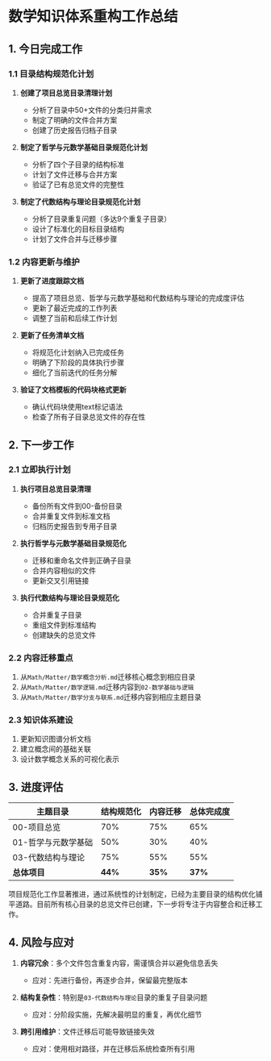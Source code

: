 # 数学知识体系重构工作总结

## 1. 今日完成工作

### 1.1 目录结构规范化计划

1. **创建了项目总览目录清理计划**
   - 分析了目录中50+文件的分类归并需求
   - 制定了明确的文件合并方案
   - 创建了历史报告归档子目录

2. **制定了哲学与元数学基础目录规范化计划**
   - 分析了四个子目录的结构标准
   - 计划了文件迁移与合并方案
   - 验证了已有总览文件的完整性

3. **制定了代数结构与理论目录规范化计划**
   - 分析了目录重复问题（多达9个重复子目录）
   - 设计了标准化的目标目录结构
   - 计划了文件合并与迁移步骤

### 1.2 内容更新与维护

1. **更新了进度跟踪文档**
   - 提高了项目总览、哲学与元数学基础和代数结构与理论的完成度评估
   - 更新了最近完成的工作列表
   - 调整了当前和后续工作计划

2. **更新了任务清单文档**
   - 将规范化计划纳入已完成任务
   - 明确了下阶段的具体执行步骤
   - 细化了当前迭代的任务分解

3. **验证了文档模板的代码块格式更新**
   - 确认代码块使用text标记语法
   - 检查了所有子目录总览文件的存在性

## 2. 下一步工作

### 2.1 立即执行计划

1. **执行项目总览目录清理**
   - 备份所有文件到00-备份目录
   - 合并重复文件到标准文档
   - 归档历史报告到专用子目录

2. **执行哲学与元数学基础目录规范化**
   - 迁移和重命名文件到正确子目录
   - 合并内容相似的文件
   - 更新交叉引用链接

3. **执行代数结构与理论目录规范化**
   - 合并重复子目录
   - 重组文件到标准结构
   - 创建缺失的总览文件

### 2.2 内容迁移重点

1. 从`Math/Matter/数学概念分析.md`迁移核心概念到相应目录
2. 从`Math/Matter/数学逻辑.md`迁移内容到`02-数学基础与逻辑`
3. 从`Math/Matter/数学分支与联系.md`迁移内容到相应主题目录

### 2.3 知识体系建设

1. 更新知识图谱分析文档
2. 建立概念间的基础关联
3. 设计数学概念关系的可视化表示

## 3. 进度评估

| 主题目录 | 结构规范化 | 内容迁移 | 总体完成度 |
|---------|----------|---------|-----------|
| 00-项目总览 | 70% | 75% | 65% |
| 01-哲学与元数学基础 | 50% | 30% | 40% |
| 03-代数结构与理论 | 75% | 55% | 55% |
| **总体项目** | **44%** | **35%** | **37%** |

项目规范化工作显著推进，通过系统性的计划制定，已经为主要目录的结构优化铺平道路。目前所有核心目录的总览文件已创建，下一步将专注于内容整合和迁移工作。

## 4. 风险与应对

1. **内容冗余**：多个文件包含重复内容，需谨慎合并以避免信息丢失
   - 应对：先进行备份，再逐步合并，保留最完整版本

2. **结构复杂性**：特别是`03-代数结构与理论`目录的重复子目录问题
   - 应对：分阶段实施，先解决最明显的重复，再优化细节

3. **跨引用维护**：文件迁移后可能导致链接失效
   - 应对：使用相对路径，并在迁移后系统检查所有引用 